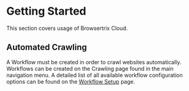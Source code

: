 # Getting Started

This section covers usage of Browsertrix Cloud.

## Automated Crawling

A Workflow must be created in order to crawl websites automatically. Workflows can be created on the Crawling page found in the main navigation menu. A detailed list of all available workflow configuration options can be found on the [Workflow Setup](workflow-setup) page.